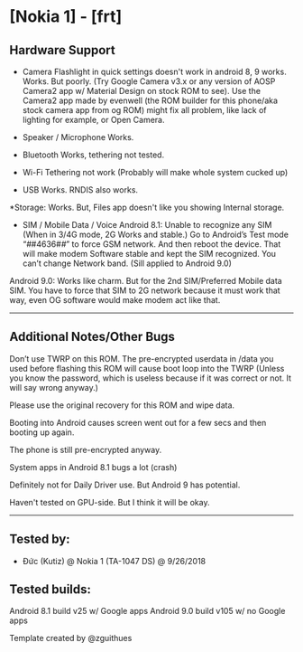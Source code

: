 # [Nokia 1] - [frt]

## Hardware Support

* Camera
Flashlight in quick settings doesn't work in android 8, 9 works.
Works. But poorly. (Try Google Camera v3.x or any version of AOSP Camera2 app w/ Material Design on stock ROM to see).
Use the Camera2 app made by evenwell (the ROM builder for this phone/aka stock camera app from og ROM) might fix all problem, like lack of lighting for example, or Open Camera.

* Speaker / Microphone
Works.
  
* Bluetooth
Works, tethering not tested.

* Wi-Fi
Tethering not work (Probably will make whole system cucked up)

* USB
Works. RNDIS also works.

*Storage:
Works. But, Files app doesn't like you showing Internal storage.

* SIM / Mobile Data / Voice
Android 8.1:
Unable to recognize any SIM (When in 3/4G mode, 2G Works and stable.)
Go to Android’s Test mode “*#*#4636#*#*” to force GSM network. And then reboot the device. That will make modem Software stable and kept the SIM recognized.
You can’t change Network band. (Sill applied to Android 9.0)

Android 9.0:
Works like charm. But for the 2nd SIM/Preferred Mobile data SIM.
You have to force that SIM to 2G network because it must work that way, even OG software would make modem act like that.

***
## Additional Notes/Other Bugs
Don’t use TWRP on this ROM. The pre-encrypted userdata in /data you used before flashing this ROM will cause boot loop into the TWRP (Unless you know the password, which is useless because if it was correct or not. It will say wrong anyway.)

Please use the original recovery for this ROM and wipe data.

Booting into Android causes screen went out for a few secs and then booting up again.

The phone is still pre-encrypted anyway.

System apps in Android 8.1 bugs a lot (crash)

Definitely not for Daily Driver use. But Android 9 has potential.

Haven't tested on GPU-side. But I think it will be okay.


***


## Tested by:
* Đức (Kutiz) @ Nokia 1 (TA-1047 DS) @ 9/26/2018

## Tested builds:
Android 8.1 build v25 w/ Google apps
Android 9.0 build v105 w/ no Google apps

Template created by @zguithues
